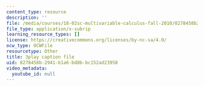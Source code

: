 ```yaml
---
content_type: resource
description: ''
file: /media/courses/18-02sc-multivariable-calculus-fall-2010/8278458b2941b1a6bd8bbc152ad23950_WwBaQCy4jfk.srt
file_type: application/x-subrip
learning_resource_types: []
license: https://creativecommons.org/licenses/by-nc-sa/4.0/
ocw_type: OCWFile
resourcetype: Other
title: 3play caption file
uid: 8278458b-2941-b1a6-bd8b-bc152ad23950
video_metadata:
  youtube_id: null
---
```

